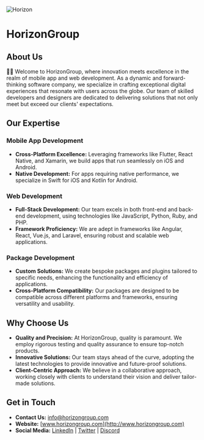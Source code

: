 ![Horizon](https://firebasestorage.googleapis.com/v0/b/authenification-25740.appspot.com/o/horizon.png?alt=media&token=5e66c42f-18ec-40c2-8353-9698f3a222be)
# HorizonGroup

## **About Us**
🙋‍♀️ Welcome to HorizonGroup, where innovation meets excellence in the realm of mobile app and web development. As a dynamic and forward-thinking software company, we specialize in crafting exceptional digital experiences that resonate with users across the globe. Our team of skilled developers and designers are dedicated to delivering solutions that not only meet but exceed our clients' expectations.

## **Our Expertise**
### **Mobile App Development**
- **Cross-Platform Excellence:** Leveraging frameworks like Flutter, React Native, and Xamarin, we build apps that run seamlessly on iOS and Android.
- **Native Development:** For apps requiring native performance, we specialize in Swift for iOS and Kotlin for Android.

### **Web Development**
- **Full-Stack Development:** Our team excels in both front-end and back-end development, using technologies like JavaScript, Python, Ruby, and PHP.
- **Framework Proficiency:** We are adept in frameworks like Angular, React, Vue.js, and Laravel, ensuring robust and scalable web applications.

### **Package Development**
- **Custom Solutions:** We create bespoke packages and plugins tailored to specific needs, enhancing the functionality and efficiency of applications.
- **Cross-Platform Compatibility:** Our packages are designed to be compatible across different platforms and frameworks, ensuring versatility and usability.

## **Why Choose Us**
- **Quality and Precision:** At HorizonGroup, quality is paramount. We employ rigorous testing and quality assurance to ensure top-notch products.
- **Innovative Solutions:** Our team stays ahead of the curve, adopting the latest technologies to provide innovative and future-proof solutions.
- **Client-Centric Approach:** We believe in a collaborative approach, working closely with clients to understand their vision and deliver tailor-made solutions.

## **Get in Touch**
- **Contact Us:** [info@horizongroup.com](mailto:info@horizongroup.com)
- **Website:** [www.horizongroup.com](http://www.horizongroup.com)
- **Social Media:** [LinkedIn](https://www.linkedin.com/in/learnmore-mupimbo-863470101/) | [Twitter](https://twitter.com/Carnage00747286) | [Discord](https://discord.gg/m7jCZmur)
